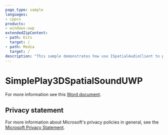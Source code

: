 ```yaml
---
page_type: sample
languages:
- cppcx
products:
- windows-uwp
extendedZipContent:
- path: Kits
  target: /
- path: Media
  target: /
description: "This sample demonstrates how use ISpatialAudioClient to playback positional audio using Windows Sonic technologies in a Universal Windows Platform (UWP) app."
---
```


# SimplePlay3DSpatialSoundUWP

For more information see this [Word document](https://github.com/microsoft/Xbox-ATG-Samples/blob/master/UWPSamples/Audio/SimplePlay3DSpatialSoundUWP/Readme.docx).

## Privacy statement

For more information about Microsoft's privacy policies in general, see the [Microsoft Privacy Statement](https://privacy.microsoft.com/privacystatement/).
